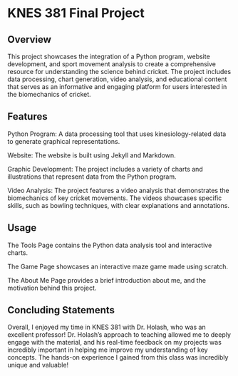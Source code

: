 # KNES 381 Final Project

## Overview
This project showcases the integration of a Python program, website development, and sport movement analysis to create a comprehensive resource for understanding the science behind cricket. The project includes data processing, chart generation, video analysis, and educational content that serves as an informative and engaging platform for users interested in the biomechanics of cricket.

## Features
Python Program: A data processing tool that uses kinesiology-related data to generate graphical representations. 

Website: The website is built using Jekyll and Markdown.

Graphic Development: The project includes a variety of charts and illustrations that represent data from the Python program.

Video Analysis: The project features a video analysis that demonstrates the biomechanics of key cricket movements. The videos showcases specific skills, such as bowling techniques, with clear explanations and annotations.

## Usage
The Tools Page contains the Python data analysis tool and interactive charts.

The Game Page showcases an interactive maze game made using scratch.

The About Me Page provides a brief introduction about me, and the motivation behind this project.

## Concluding Statements 
Overall, I enjoyed my time in KNES 381 with Dr. Holash, who was an excellent professor! Dr. Holash’s approach to teaching allowed me to deeply engage with the material, and his real-time 
feedback on my projects was incredibly important in helping me improve my understanding of key concepts. The hands-on experience I gained from this class was incredibly unique and valuable!
